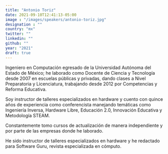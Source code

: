 ```yaml
---
title: "Antonio Toriz"
date: 2021-09-10T12:41:13-05:00
image : "/images/speakers/antonio-toriz.jpg"
designation : ""
country: "mx"
twitter: ""
linkedin: ""
github: ""
year: "2021"
draft: true
---
```


Ingeniero en Computación egresado de la Universidad Autónoma del Estado de México; he laborado como Docente de Ciencia y Tecnología desde 2007 en escuelas públicas y privadas, dando clases a Nivel Preparatoria y Licenciatura, trabajando desde 2012 por Competencias y Reforma Educativa. 

Soy instructor de talleres especializados en hardware y cuento con quince años de experiencia como conferencista manejando temáticas como Ingeniería Inversa, Hardware Libre, Educación 2.0, Innovación Educativa y Metodología STEAM. 

Constantemente tomo cursos de actualización de manera independiente y por parte de las empresas donde he laborado. 

He sido instructor de talleres especializados en hardware y he redactado para Software Guru, revista especializada en cómputo.